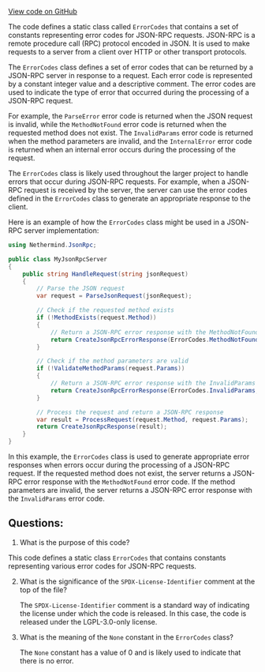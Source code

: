 [View code on GitHub](https://github.com/nethermindeth/nethermind/Nethermind.JsonRpc/ErrorType.cs)

The code defines a static class called `ErrorCodes` that contains a set of constants representing error codes for JSON-RPC requests. JSON-RPC is a remote procedure call (RPC) protocol encoded in JSON. It is used to make requests to a server from a client over HTTP or other transport protocols. 

The `ErrorCodes` class defines a set of error codes that can be returned by a JSON-RPC server in response to a request. Each error code is represented by a constant integer value and a descriptive comment. The error codes are used to indicate the type of error that occurred during the processing of a JSON-RPC request. 

For example, the `ParseError` error code is returned when the JSON request is invalid, while the `MethodNotFound` error code is returned when the requested method does not exist. The `InvalidParams` error code is returned when the method parameters are invalid, and the `InternalError` error code is returned when an internal error occurs during the processing of the request.

The `ErrorCodes` class is likely used throughout the larger project to handle errors that occur during JSON-RPC requests. For example, when a JSON-RPC request is received by the server, the server can use the error codes defined in the `ErrorCodes` class to generate an appropriate response to the client. 

Here is an example of how the `ErrorCodes` class might be used in a JSON-RPC server implementation:

```csharp
using Nethermind.JsonRpc;

public class MyJsonRpcServer
{
    public string HandleRequest(string jsonRequest)
    {
        // Parse the JSON request
        var request = ParseJsonRequest(jsonRequest);

        // Check if the requested method exists
        if (!MethodExists(request.Method))
        {
            // Return a JSON-RPC error response with the MethodNotFound error code
            return CreateJsonRpcErrorResponse(ErrorCodes.MethodNotFound, "Method not found");
        }

        // Check if the method parameters are valid
        if (!ValidateMethodParams(request.Params))
        {
            // Return a JSON-RPC error response with the InvalidParams error code
            return CreateJsonRpcErrorResponse(ErrorCodes.InvalidParams, "Invalid method parameters");
        }

        // Process the request and return a JSON-RPC response
        var result = ProcessRequest(request.Method, request.Params);
        return CreateJsonRpcResponse(result);
    }
}
```

In this example, the `ErrorCodes` class is used to generate appropriate error responses when errors occur during the processing of a JSON-RPC request. If the requested method does not exist, the server returns a JSON-RPC error response with the `MethodNotFound` error code. If the method parameters are invalid, the server returns a JSON-RPC error response with the `InvalidParams` error code.
## Questions: 
 1. What is the purpose of this code?
   
   This code defines a static class `ErrorCodes` that contains constants representing various error codes for JSON-RPC requests.

2. What is the significance of the `SPDX-License-Identifier` comment at the top of the file?

   The `SPDX-License-Identifier` comment is a standard way of indicating the license under which the code is released. In this case, the code is released under the LGPL-3.0-only license.

3. What is the meaning of the `None` constant in the `ErrorCodes` class?

   The `None` constant has a value of 0 and is likely used to indicate that there is no error.
